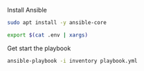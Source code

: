 Install Ansible

```bash
sudo apt install -y ansible-core
```

```bash
export $(cat .env | xargs)
```

Get start the playbook

```bash
ansible-playbook -i inventory playbook.yml
```
